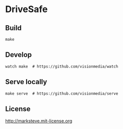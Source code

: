 # DriveSafe

## Build

```shell
make
```

## Develop

```shell
watch make  # https://github.com/visionmedia/watch
```

## Serve locally

```shell
make serve  # https://github.com/visionmedia/serve
```

## License
http://marksteve.mit-license.org
